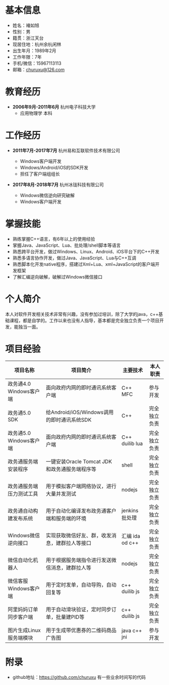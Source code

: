 
基本信息
==============
- 姓名：褚如旭
- 性别：男
- 籍贯：浙江天台
- 现居住地：杭州余杭闲林
- 出生年月：1989年2月
- 工作年限：7年
- 手机/微信：15967113113
- 邮箱：churuxu@126.com

教育经历
==============
- **2006年9月-2011年6月** 杭州电子科技大学 
  * 应用物理学 本科 

工作经历
==============
- **2011年7月-2017年7月** 杭州易和互联软件技术有限公司  
  * Windows客户端开发
  * Windows/Android/iOS的SDK开发
  * 担任了客户端组组长

- **2017年8月-2018年7月** 杭州冰珑科技有限公司
  * Windows微信逆向研究破解
  * Windows客户端开发

掌握技能
==============  
- 熟练掌握C++语言，有6年以上的使用经验
- 掌握Java、JavaScript、Lua、批处理/shell脚本等语言
- 熟悉跨平台开发，做过Windows、Linux、Android、iOS平台下的C++开发
- 熟悉多语言协作开发，做过Java、JavaScript、Lua与C++互调
- 熟悉脚本化开发native程序，搭建过Xml+Lua、xml+JavaScript的客户端开发框架
- 了解汇编逆向破解，破解过Windows微信接口


个人简介
==============
本人对软件开发相关技术非常有兴趣，没有参加过培训，除了大学的java，c++基础课程，都是自学的。工作以来也没有人指导，基本都是完全独立负责一个项目开发，能独当一面。
  
  
项目经验
==============
| 项目名称 | 项目简介 | 主要技术 | 本人职责 |
|--|--|--|--|
| 政务通4.0 Windows客户端 | 面向政府内网的即时通讯系统客户端                | C++ MFC        | 参与开发     |
| 政务通5.0 SDK           | 给Android/iOS/Windows调用的即时通讯系统SDK    | C++            | 完全独立负责 |
| 政务通5.0 Windows客户端 | 面向政府内网的即时通讯系统客户端                | C++ duilib lua | 完全独立负责 |
| 政务通服务端安装程序     | 一键安装Oracle Tomcat JDK和政务通服务端程序等  | shell          | 完全独立负责 |
| 政务通服务端压力测试工具 | 用于模拟客户端网络协议，进行大量并发测试        | nodejs          | 完全独立负责 |
| 政务通自动构建发布系统   | 用于自动化编译发布政务通客户端和服务端的环境     | jenkins 批处理  | 完全独立负责 |
| Windows微信逆向接口     | 实现获取微信好友、群，收发消息，建群拉人等接口   | 汇编 ida od c++ | 完全独立负责 |
| 微信自动化机器人        | 用于根据服务端指令进行发送微信消息，建群拉人等   | nodejs          | 完全独立负责 |
| 微信客服 Windows客户端  | 用于定时发单，自动导购，自动回复等              | c++ duilib js   | 完全独立负责 |
| 阿里妈妈订单同步客户端   | 用于自动滑块验证，定时同步订单，批量建PID等      | c++ duilib js  | 完全独立负责 |
| 图片生成Linux服务端模块 | 用于生成带优惠券的二维码商品广告图               | java c++ jni   | 参与开发     |

附录
==============
- github地址：https://github.com/churuxu 有一些业余时间写的代码


